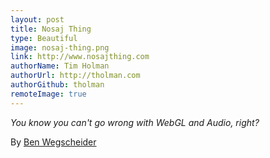```yaml
---
layout: post
title: Nosaj Thing
type: Beautiful
image: nosaj-thing.png
link: http://www.nosajthing.com
authorName: Tim Holman
authorUrl: http://tholman.com
authorGithub: tholman
remoteImage: true
---
```


_You know you can't go wrong with WebGL and Audio, right?_

By [Ben Wegscheider](http://benw.de)

